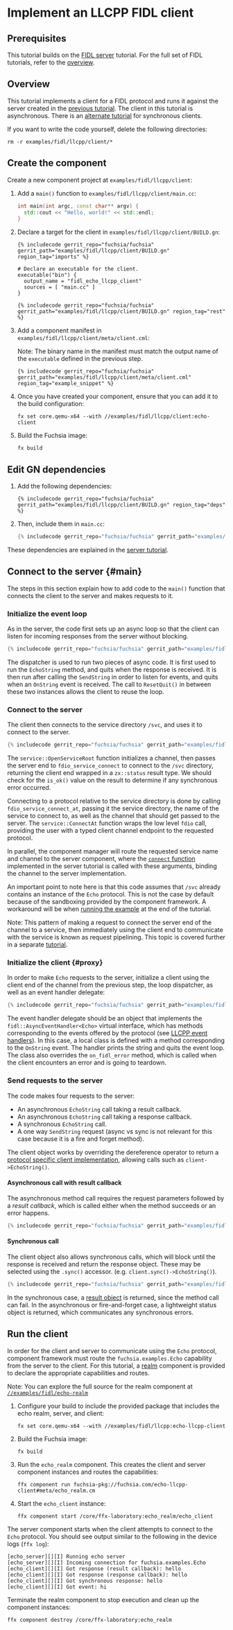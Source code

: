 # Implement an LLCPP FIDL client

<!-- TODO(fxbug.dev/58758) <<../../common/client/overview.md>> -->

## Prerequisites

This tutorial builds on the [FIDL server][server-tut] tutorial. For the
full set of FIDL tutorials, refer to the [overview][overview].

## Overview

This tutorial implements a client for a FIDL protocol and runs it against the
server created in the [previous tutorial][server-tut]. The client in this
tutorial is asynchronous. There is an [alternate tutorial][sync-client] for
synchronous clients.

If you want to write the code yourself, delete the following directories:

```posix-terminal
rm -r examples/fidl/llcpp/client/*
```

## Create the component

Create a new component project at `examples/fidl/llcpp/client`:

1. Add a `main()` function to `examples/fidl/llcpp/client/main.cc`:

   ```cpp
   int main(int argc, const char** argv) {
     std::cout << "Hello, world!" << std::endl;
   }
   ```

1. Declare a target for the client in `examples/fidl/llcpp/client/BUILD.gn`:

   ```gn
   {% includecode gerrit_repo="fuchsia/fuchsia" gerrit_path="examples/fidl/llcpp/client/BUILD.gn" region_tag="imports" %}

   # Declare an executable for the client.
   executable("bin") {
     output_name = "fidl_echo_llcpp_client"
     sources = [ "main.cc" ]
   }

   {% includecode gerrit_repo="fuchsia/fuchsia" gerrit_path="examples/fidl/llcpp/client/BUILD.gn" region_tag="rest" %}
   ```

1. Add a component manifest in `examples/fidl/llcpp/client/meta/client.cml`:

   Note: The binary name in the manifest must match the output name of the
   `executable` defined in the previous step.

   ```json5
   {% includecode gerrit_repo="fuchsia/fuchsia" gerrit_path="examples/fidl/llcpp/client/meta/client.cml" region_tag="example_snippet" %}
   ```

1. Once you have created your component, ensure that you can add it to the
   build configuration:

   ```posix-terminal
   fx set core.qemu-x64 --with //examples/fidl/llcpp/client:echo-client
   ```

1. Build the Fuchsia image:

   ```posix-terminal
   fx build
   ```

## Edit GN dependencies

1. Add the following dependencies:

   ```gn
   {% includecode gerrit_repo="fuchsia/fuchsia" gerrit_path="examples/fidl/llcpp/client/BUILD.gn" region_tag="deps" %}
   ```

1. Then, include them in `main.cc`:

   ```cpp
   {% includecode gerrit_repo="fuchsia/fuchsia" gerrit_path="examples/fidl/llcpp/client/main.cc" region_tag="includes" %}

These dependencies are explained in the [server tutorial][server-tut].

## Connect to the server {#main}

The steps in this section explain how to add code to the `main()` function
that connects the client to the server and makes requests to it.

### Initialize the event loop

As in the server, the code first sets up an async loop so that the client can
listen for incoming responses from the server without blocking.

```cpp
{% includecode gerrit_repo="fuchsia/fuchsia" gerrit_path="examples/fidl/llcpp/client/main.cc" region_tag="main" highlight="2,3,20,25,34,36,52,53,67" %}
```

The dispatcher is used to run two pieces of async code. It is first used to run
the `EchoString` method, and quits when the response is received. It is then run
after calling the `SendString` in order to listen for events, and quits when an
`OnString` event is received. The call to `ResetQuit()` in between these two
instances allows the client to reuse the loop.

### Connect to the server

The client then connects to the service directory `/svc`, and uses it to connect
to the server.

```cpp
{% includecode gerrit_repo="fuchsia/fuchsia" gerrit_path="examples/fidl/llcpp/client/main.cc" region_tag="main" highlight="5,6,7,8,9,11,12,13,14,15" %}
```

The `service::OpenServiceRoot` function initializes a channel, then passes the
server end to `fdio_service_connect` to connect to the `/svc` directory,
returning the client end wrapped in a `zx::status` result type. We should check
for the `is_ok()` value on the result to determine if any synchronous error
occurred.

Connecting to a protocol relative to the service directory is done by calling
`fdio_service_connect_at`, passing it the service directory, the name of the
service to connect to, as well as the channel that should get passed to the
server. The `service::ConnectAt` function wraps the low level `fdio` call,
providing the user with a typed client channel endpoint to the requested
protocol.

In parallel, the component manager will route the requested service name and
channel to the server component, where the [`connect` function][server-handler]
implemented in the server tutorial is called with these arguments, binding the
channel to the server implementation.

An important point to note here is that this code assumes that `/svc` already
contains an instance of the `Echo` protocol. This is not the case by default
because of the sandboxing provided by the component framework. A workaround will
be when [running the example](#run) at the end of the tutorial.

Note: This pattern of making a request to connect the server end of the channel
to a service, then immediately using the client end to communicate with the
service is known as request pipelining. This topic is covered further in a
separate [tutorial][pipelining-tut].

### Initialize the client {#proxy}

In order to make `Echo` requests to the server, initialize a client using the
client end of the channel from the previous step, the loop dispatcher, as well
as an event handler delegate:

```cpp
{% includecode gerrit_repo="fuchsia/fuchsia" gerrit_path="examples/fidl/llcpp/client/main.cc" region_tag="main" highlight="17,18,22,28,36,38,39" %}
```

The event handler delegate should be an object that implements the
`fidl::AsyncEventHandler<Echo>` virtual interface, which has methods
corresponding to the events offered by the protocol (see
[LLCPP event handlers][event-handlers]). In this case, a local class is defined
with a method corresponding to the `OnString` event. The handler prints the
string and quits the event loop. The class also overrides the `on_fidl_error`
method, which is called when the client encounters an error and is going to
teardown.

### Send requests to the server

The code makes four requests to the server:

* An asynchronous `EchoString` call taking a result callback.
* An asynchronous `EchoString` call taking a response callback.
* A synchronous `EchoString` call.
* A one way `SendString` request (async vs sync is not relevant for this case
  because it is a fire and forget method).

The client object works by overriding the dereference operator to return a
[protocol specific client implementation][client-impl], allowing calls such as
`client->EchoString()`.

#### Asynchronous call with result callback

The asynchronous method call requires the request parameters followed by
a *result callback*, which is called either when the method succeeds or an error
happens.

```cpp
{% includecode gerrit_repo="fuchsia/fuchsia" gerrit_path="examples/fidl/llcpp/client/main.cc" region_tag="main" highlight="41,42,43,44,45,46,47,48,49,50,51" %}
```

#### Synchronous call

The client object also allows synchronous calls, which will block until the
response is received and return the response object. These may be selected
using the `.sync()` accessor. (e.g. `client.sync()->EchoString()`).


```cpp
{% includecode gerrit_repo="fuchsia/fuchsia" gerrit_path="examples/fidl/llcpp/client/main.cc" region_tag="main" highlight="55,56,57" %}
```

In the synchronous case, a [result object][resultof] is returned, since the
method call can fail. In the asynchronous or fire-and-forget case, a lightweight
status object is returned, which communicates any synchronous errors.

## Run the client

In order for the client and server to communicate using the `Echo` protocol,
component framework must route the `fuchsia.examples.Echo` capability from the
server to the client. For this tutorial, a [realm][glossary.realm] component is
provided to declare the appropriate capabilities and routes.

Note: You can explore the full source for the realm component at
[`//examples/fidl/echo-realm`](/examples/fidl/echo-realm)

1. Configure your build to include the provided package that includes the
   echo realm, server, and client:

    ```posix-terminal
    fx set core.qemu-x64 --with //examples/fidl/llcpp:echo-llcpp-client
    ```

1. Build the Fuchsia image:

   ```posix-terminal
   fx build
   ```

1. Run the `echo_realm` component. This creates the client and server component
   instances and routes the capabilities:

    ```posix-terminal
    ffx component run fuchsia-pkg://fuchsia.com/echo-llcpp-client#meta/echo_realm.cm
    ```

1. Start the `echo_client` instance:

    ```posix-terminal
    ffx component start /core/ffx-laboratory:echo_realm/echo_client
    ```

The server component starts when the client attempts to connect to the `Echo`
protocol. You should see output similar to the following in the device logs
(`ffx log`):

```none {:.devsite-disable-click-to-copy}
[echo_server][][I] Running echo server
[echo_server][][I] Incoming connection for fuchsia.examples.Echo
[echo_client][][I] Got response (result callback): hello
[echo_client][][I] Got response (response callback): hello
[echo_client][][I] Got synchronous response: hello
[echo_client][][I] Got event: hi
```

Terminate the realm component to stop execution and clean up the component
instances:

```posix-terminal
ffx component destroy /core/ffx-laboratory:echo_realm
```

<!-- xrefs -->
[glossary.realm]: glossary/README.md#realm
[bindings-ref]: reference/fidl/bindings/llcpp-bindings.md
[event-handlers]: reference/fidl/bindings/llcpp-bindings.md#events
[resultof]: reference/fidl/bindings/llcpp-bindings.md#resultof
[client-impl]: reference/fidl/bindings/llcpp-bindings.md#async-client
[server-handler]: development/languages/fidl/tutorials/llcpp/basics/server.md#server-handler
[server-tut]: development/languages/fidl/tutorials/llcpp/basics/server.md
[sync-client]: development/languages/fidl/tutorials/llcpp/basics/sync-client.md
[overview]: development/languages/fidl/tutorials/overview.md
[environment]: concepts/components/v2/environments.md
[pipelining-tut]: development/languages/fidl/tutorials/llcpp/topics/request-pipelining.md
